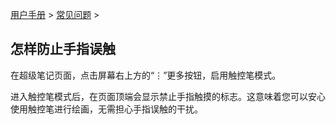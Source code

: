 [用户手册](/dragonnest/drawnote/manual) > [常见问题](/dragonnest/drawnote/manual/q_a) >

怎样防止手指误触
---
在超级笔记页面，点击屏幕右上方的“⋮”更多按钮，启用触控笔模式。

进入触控笔模式后，在页面顶端会显示禁止手指触摸的标志。这意味着您可以安心使用触控笔进行绘画，无需担心手指误触的干扰。